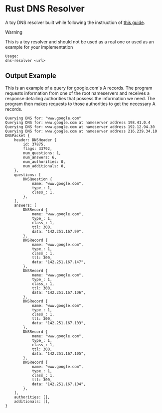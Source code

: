 # Rust DNS Resolver
A toy DNS resolver built while following the instruction of [this guide](https://implement-dns.wizardzines.com/).
> [!WARNING]
> This is a toy resolver and should not be used as a real one or used as an example for your implementation

```
Usage:
dns-resolver <url>
```
## Output Example
This is an example of a query for google.com's A records. The program requests information from one of the root nameservers and receives a response detailing authorities that possess the information we need. The program then makes requests to those authorities to get the necessary A records.
```
Querying DNS for: "www.google.com"
Querying DNS for: www.google.com at nameserver address 198.41.0.4
Querying DNS for: www.google.com at nameserver address 192.12.94.30
Querying DNS for: www.google.com at nameserver address 216.239.34.10
DNSPacket {
    header: DNSHeader {
        id: 37875,
        flags: 33792,
        num_questions: 1,
        num_answers: 6,
        num_authorities: 0,
        num_additionals: 0,
    },
    questions: [
        DNSQuestion {
            name: "www.google.com",
            type_: 1,
            class_: 1,
        },
    ],
    answers: [
        DNSRecord {
            name: "www.google.com",
            type_: 1,
            class_: 1,
            ttl: 300,
            data: "142.251.167.99",
        },
        DNSRecord {
            name: "www.google.com",
            type_: 1,
            class_: 1,
            ttl: 300,
            data: "142.251.167.147",
        },
        DNSRecord {
            name: "www.google.com",
            type_: 1,
            class_: 1,
            ttl: 300,
            data: "142.251.167.106",
        },
        DNSRecord {
            name: "www.google.com",
            type_: 1,
            class_: 1,
            ttl: 300,
            data: "142.251.167.103",
        },
        DNSRecord {
            name: "www.google.com",
            type_: 1,
            class_: 1,
            ttl: 300,
            data: "142.251.167.105",
        },
        DNSRecord {
            name: "www.google.com",
            type_: 1,
            class_: 1,
            ttl: 300,
            data: "142.251.167.104",
        },
    ],
    authorities: [],
    additionals: [],
}
```
